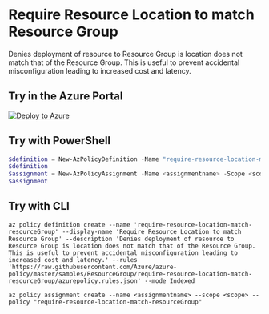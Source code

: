 # Require Resource Location to match Resource Group

Denies deployment of resource to Resource Group is location does not match that of the Resource Group. This is useful to prevent accidental misconfiguration leading to increased cost and latency.

## Try in the Azure Portal

[![Deploy to Azure](http://azuredeploy.net/deploybutton.png)](https://portal.azure.com/#blade/Microsoft_Azure_Policy/CreatePolicyDefinitionBlade/uri/https%3A%2F%2Fraw.githubusercontent.com%2FAzure%2Fazure-policy%2Fmaster%2Fsamples%2FResourceGroup%2Frequire-resource-location-match-resourceGroup%2Fazurepolicy.json)

## Try with PowerShell

````powershell
$definition = New-AzPolicyDefinition -Name "require-resource-location-match-resourceGroup" -DisplayName "Audit Resource Locks on Resource Groups based on Tags" -description "Audits all Resource Groups that have a specific Tag, for the CanNotDelete Resource Lock." -Policy 'https://raw.githubusercontent.com/Azure/azure-policy/master/samples/ResourceGroup/require-resource-location-match-resourceGroup/azurepolicy.rules.json' -Mode Indexed
$definition
$assignment = New-AzPolicyAssignment -Name <assignmentname> -Scope <scope> -tagName <tagName> -tagValue <tagValue> -PolicyDefinition $definition
$assignment
````

## Try with CLI

````cli
az policy definition create --name 'require-resource-location-match-resourceGroup' --display-name 'Require Resource Location to match Resource Group' --description 'Denies deployment of resource to Resource Group is location does not match that of the Resource Group. This is useful to prevent accidental misconfiguration leading to increased cost and latency.' --rules 'https://raw.githubusercontent.com/Azure/azure-policy/master/samples/ResourceGroup/require-resource-location-match-resourceGroup/azurepolicy.rules.json' --mode Indexed

az policy assignment create --name <assignmentname> --scope <scope> --policy "require-resource-location-match-resourceGroup"
````